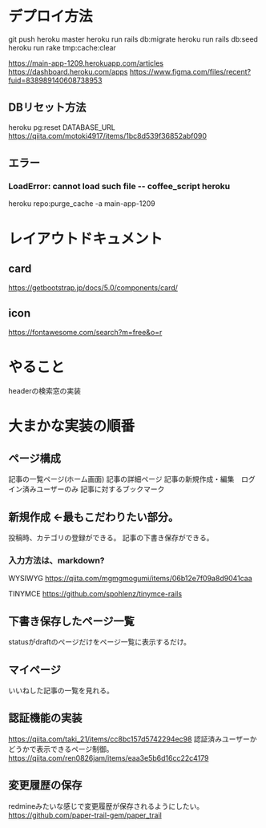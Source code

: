 # デプロイ方法
git push heroku master
heroku run rails db:migrate
heroku run rails db:seed
heroku run rake tmp:cache:clear

https://main-app-1209.herokuapp.com/articles
https://dashboard.heroku.com/apps
https://www.figma.com/files/recent?fuid=838989140608738953

## DBリセット方法
heroku pg:reset DATABASE_URL
https://qiita.com/motoki4917/items/1bc8d539f36852abf090

## エラー
### LoadError: cannot load such file -- coffee_script heroku
heroku repo:purge_cache -a main-app-1209

# レイアウトドキュメント
## card
https://getbootstrap.jp/docs/5.0/components/card/

## icon
https://fontawesome.com/search?m=free&o=r

# やること
headerの検索窓の実装
# 大まかな実装の順番
## ページ構成
記事の一覧ページ(ホーム画面)
記事の詳細ページ
記事の新規作成・編集　ログイン済みユーザーのみ
記事に対するブックマーク

## 新規作成 ←最もこだわりたい部分。
投稿時、カテゴリの登録ができる。
記事の下書き保存ができる。
### 入力方法は、markdown?
WYSIWYG
https://qiita.com/mgmgmogumi/items/06b12e7f09a8d9041caa

TINYMCE
https://github.com/spohlenz/tinymce-rails


## 下書き保存したページ一覧
statusがdraftのページだけをページ一覧に表示するだけ。

## マイページ
いいねした記事の一覧を見れる。

## 認証機能の実装
https://qiita.com/taki_21/items/cc8bc157d5742294ec98
認証済みユーザーかどうかで表示できるページ制御。
https://qiita.com/ren0826jam/items/eaa3e5b6d16cc22c4179

## 変更履歴の保存
redmineみたいな感じで変更履歴が保存されるようにしたい。
https://github.com/paper-trail-gem/paper_trail
